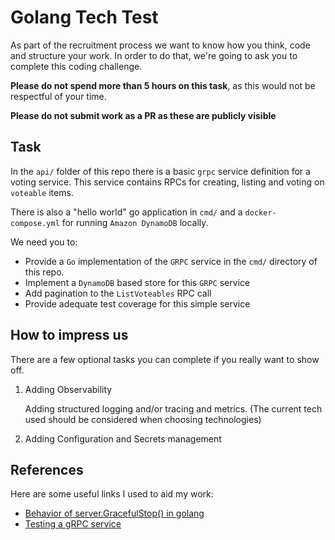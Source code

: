 # Golang Tech Test

As part of the recruitment process we want to know how you think, code and structure your work.
In order to do that, we're going to ask you to complete this coding challenge.

**Please do not spend more than 5 hours on this task**, as this would not be
respectful of your time.

**Please do not submit work as a PR as these are publicly visible**

## Task

In the `api/` folder of this repo there is a basic `grpc` service definition for a voting service.
This service contains RPCs for creating, listing and voting on `voteable` items.

There is also a "hello world" go application in `cmd/` and a `docker-compose.yml` for running
`Amazon DynamoDB` locally.

We need you to:

- Provide a `Go` implementation of the `GRPC` service in the `cmd/` directory of this repo.
- Implement a `DynamoDB` based store for this `GRPC` service
- Add pagination to the `ListVoteables` RPC call
- Provide adequate test coverage for this simple service


## How to impress us

There are a few optional tasks you can complete if you really want to show off.

1. Adding Observability

    Adding structured logging and/or tracing and metrics.
    (The current tech used should be considered when choosing technologies)

2. Adding Configuration and Secrets management


## References

Here are some useful links I used to aid my work:

- [Behavior of server.GracefulStop() in golang](https://stackoverflow.com/questions/55797865/behavior-of-server-gracefulstop-in-golang)
- [Testing a gRPC service](https://stackoverflow.com/questions/42102496/testing-a-grpc-service)
